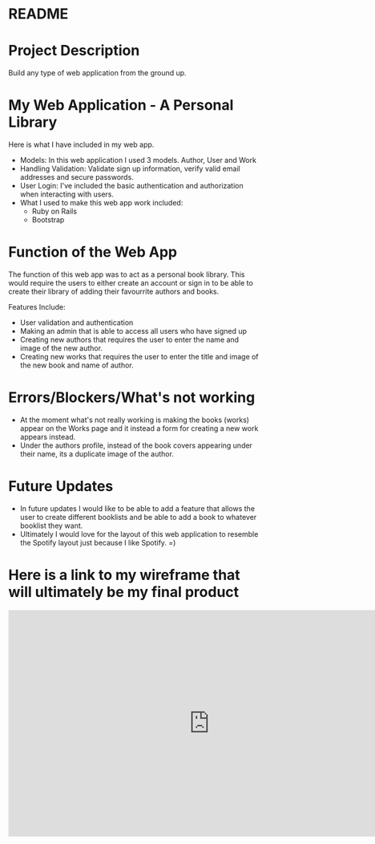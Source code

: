 # README

# Project Description
Build any type of web application from the ground up. 

# My Web Application - A Personal Library
Here is what I have included in my web app. 
- Models: In this web application I used 3 models. Author, User and Work
- Handling Validation: Validate sign up information, verify valid email addresses and secure passwords.
- User Login: I've included the basic authentication and authorization when interacting with users. 
- What I used to make this web app work included:
    * Ruby on Rails
    * Bootstrap 

# Function of the Web App
The function of this web app was to act as a personal book library. This would require the users to either create an account or sign in to be able to create their library of adding their favourrite authors and books. 

Features Include: 
- User validation and authentication
- Making an admin that is able to access all users who have signed up 
- Creating new authors that requires the user to enter the name and image of the new author. 
- Creating new works that requires the user to enter the title and image of the new book and name of author. 

# Errors/Blockers/What's not working
- At the moment what's not really working is making the books (works) appear on the Works page and it instead a form for creating a new work appears instead.
- Under the authors profile, instead of the book covers appearing under their name, its a duplicate image of the author.  

# Future Updates
- In future updates I would like to be able to add a feature that allows the user to create different booklists and be able to add a book to whatever booklist they want. 
- Ultimately I would love for the layout of this web application to resemble the Spotify layout just because I like Spotify. =)

# Here is a link to my wireframe that will ultimately be my final product 

<iframe style="border: 1px solid rgba(0, 0, 0, 0.1);" width="800" height="450" src="https://www.figma.com/embed?embed_host=share&url=https%3A%2F%2Fwww.figma.com%2Ffile%2Fz8BEtcMjciulEAoqnUlAl2%2FUntitled%3Fnode-id%3D0%253A1%26t%3DU91cfF88cjrGKW1e-1" allowfullscreen></iframe>

